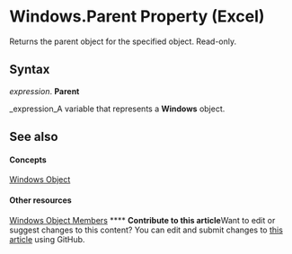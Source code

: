 
# Windows.Parent Property (Excel)

Returns the parent object for the specified object. Read-only.


## Syntax

 _expression_. **Parent**

 _expression_A variable that represents a  **Windows** object.


## See also


#### Concepts


 [Windows Object](d5d0e3c9-9132-469c-d033-d29397dacd77.md)
#### Other resources


 [Windows Object Members](849cac73-05bf-d9ec-9474-340ae2052a3d.md)
****   **Contribute to this article**Want to edit or suggest changes to this content? You can edit and submit changes to  [this article](https://github.com/jhershey00/VBA_Excel_Test/OpenXMLCon/articles/822dff90-df85-195c-52dc-55f01c51e5ae.md) using GitHub.

